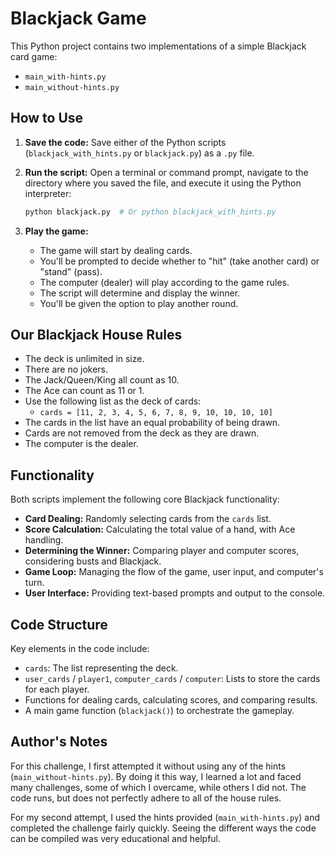 # Blackjack Game

This Python project contains two implementations of a simple Blackjack card game:

* `main_with-hints.py`
* `main_without-hints.py`

## How to Use

1.  **Save the code:** Save either of the Python scripts (`blackjack_with_hints.py` or `blackjack.py`) as a `.py` file.
2.  **Run the script:** Open a terminal or command prompt, navigate to the directory where you saved the file, and execute it using the Python interpreter:

    ```bash
    python blackjack.py  # Or python blackjack_with_hints.py
    ```

3.  **Play the game:**
    * The game will start by dealing cards.
    * You'll be prompted to decide whether to "hit" (take another card) or "stand" (pass).
    * The computer (dealer) will play according to the game rules.
    * The script will determine and display the winner.
    * You'll be given the option to play another round.

## Our Blackjack House Rules

-   The deck is unlimited in size.
-   There are no jokers.
-   The Jack/Queen/King all count as 10.
-   The Ace can count as 11 or 1.
-   Use the following list as the deck of cards:
    -   `cards = [11, 2, 3, 4, 5, 6, 7, 8, 9, 10, 10, 10, 10]`
-   The cards in the list have an equal probability of being drawn.
-   Cards are not removed from the deck as they are drawn.
-   The computer is the dealer.

## Functionality

Both scripts implement the following core Blackjack functionality:

* **Card Dealing:** Randomly selecting cards from the `cards` list.
* **Score Calculation:** Calculating the total value of a hand, with Ace handling.
* **Determining the Winner:** Comparing player and computer scores, considering busts and Blackjack.
* **Game Loop:** Managing the flow of the game, user input, and computer's turn.
* **User Interface:** Providing text-based prompts and output to the console.

## Code Structure

Key elements in the code include:

* `cards`:  The list representing the deck.
* `user_cards` / `player1`, `computer_cards` / `computer`: Lists to store the cards for each player.
* Functions for dealing cards, calculating scores, and comparing results.
* A main game function (`blackjack()`) to orchestrate the gameplay.

## Author's Notes

For this challenge, I first attempted it without using any of the hints (`main_without-hints.py`). By doing it this way, I learned a lot and faced many challenges, some of which I overcame, while others I did not. The code runs, but does not perfectly adhere to all of the house rules.

For my second attempt, I used the hints provided (`main_with-hints.py`) and completed the challenge fairly quickly. Seeing the different ways the code can be compiled was very educational and helpful.